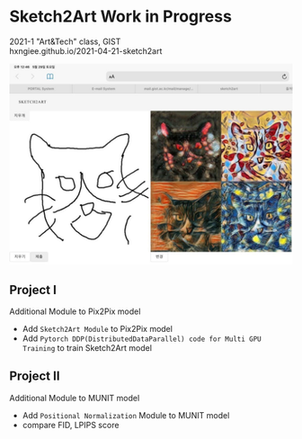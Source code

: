 # Sketch2Art Work in Progress
2021-1 "Art&Tech" class, GIST  
hxngiee.github.io/2021-04-21-sketch2art  

![ex_screenshot](./img/sketch2art-prototype.png)


<!-- 
## Problem definition


## Dataset

```
1. To get enough sketch data use DeepLab3+ for data preprocessing
pix2pix used 50,000 train data for good performance
```
- Domain A : Sketch dataset (landscape image with canny edge detection)
- Domain B : painting dataset(WikiArt dataset)
-->


## Project I
Additional Module to Pix2Pix model
- Add `Sketch2Art Module` to Pix2Pix model
- Add `Pytorch DDP(DistributedDataParallel) code for Multi GPU Training` to train Sketch2Art model

## Project II
Additional Module to MUNIT model
- Add `Positional Normalization` Module to MUNIT model
- compare FID, LPIPS score
